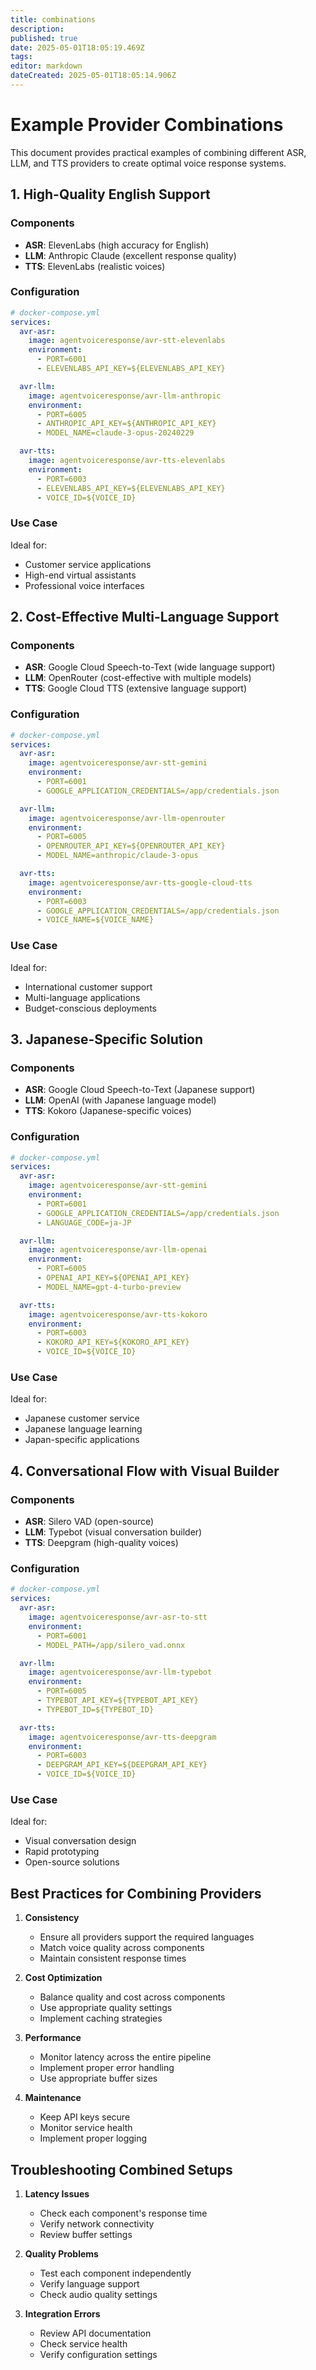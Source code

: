 ```yaml
---
title: combinations
description: 
published: true
date: 2025-05-01T18:05:19.469Z
tags: 
editor: markdown
dateCreated: 2025-05-01T18:05:14.906Z
---
```


# Example Provider Combinations

This document provides practical examples of combining different ASR, LLM, and TTS providers to create optimal voice response systems.

## 1. High-Quality English Support

### Components
- **ASR**: ElevenLabs (high accuracy for English)
- **LLM**: Anthropic Claude (excellent response quality)
- **TTS**: ElevenLabs (realistic voices)

### Configuration
```yaml
# docker-compose.yml
services:
  avr-asr:
    image: agentvoiceresponse/avr-stt-elevenlabs
    environment:
      - PORT=6001
      - ELEVENLABS_API_KEY=${ELEVENLABS_API_KEY}

  avr-llm:
    image: agentvoiceresponse/avr-llm-anthropic
    environment:
      - PORT=6005
      - ANTHROPIC_API_KEY=${ANTHROPIC_API_KEY}
      - MODEL_NAME=claude-3-opus-20240229

  avr-tts:
    image: agentvoiceresponse/avr-tts-elevenlabs
    environment:
      - PORT=6003
      - ELEVENLABS_API_KEY=${ELEVENLABS_API_KEY}
      - VOICE_ID=${VOICE_ID}
```

### Use Case
Ideal for:
- Customer service applications
- High-end virtual assistants
- Professional voice interfaces

## 2. Cost-Effective Multi-Language Support

### Components
- **ASR**: Google Cloud Speech-to-Text (wide language support)
- **LLM**: OpenRouter (cost-effective with multiple models)
- **TTS**: Google Cloud TTS (extensive language support)

### Configuration
```yaml
# docker-compose.yml
services:
  avr-asr:
    image: agentvoiceresponse/avr-stt-gemini
    environment:
      - PORT=6001
      - GOOGLE_APPLICATION_CREDENTIALS=/app/credentials.json

  avr-llm:
    image: agentvoiceresponse/avr-llm-openrouter
    environment:
      - PORT=6005
      - OPENROUTER_API_KEY=${OPENROUTER_API_KEY}
      - MODEL_NAME=anthropic/claude-3-opus

  avr-tts:
    image: agentvoiceresponse/avr-tts-google-cloud-tts
    environment:
      - PORT=6003
      - GOOGLE_APPLICATION_CREDENTIALS=/app/credentials.json
      - VOICE_NAME=${VOICE_NAME}
```

### Use Case
Ideal for:
- International customer support
- Multi-language applications
- Budget-conscious deployments

## 3. Japanese-Specific Solution

### Components
- **ASR**: Google Cloud Speech-to-Text (Japanese support)
- **LLM**: OpenAI (with Japanese language model)
- **TTS**: Kokoro (Japanese-specific voices)

### Configuration
```yaml
# docker-compose.yml
services:
  avr-asr:
    image: agentvoiceresponse/avr-stt-gemini
    environment:
      - PORT=6001
      - GOOGLE_APPLICATION_CREDENTIALS=/app/credentials.json
      - LANGUAGE_CODE=ja-JP

  avr-llm:
    image: agentvoiceresponse/avr-llm-openai
    environment:
      - PORT=6005
      - OPENAI_API_KEY=${OPENAI_API_KEY}
      - MODEL_NAME=gpt-4-turbo-preview

  avr-tts:
    image: agentvoiceresponse/avr-tts-kokoro
    environment:
      - PORT=6003
      - KOKORO_API_KEY=${KOKORO_API_KEY}
      - VOICE_ID=${VOICE_ID}
```

### Use Case
Ideal for:
- Japanese customer service
- Japanese language learning
- Japan-specific applications

## 4. Conversational Flow with Visual Builder

### Components
- **ASR**: Silero VAD (open-source)
- **LLM**: Typebot (visual conversation builder)
- **TTS**: Deepgram (high-quality voices)

### Configuration
```yaml
# docker-compose.yml
services:
  avr-asr:
    image: agentvoiceresponse/avr-asr-to-stt
    environment:
      - PORT=6001
      - MODEL_PATH=/app/silero_vad.onnx

  avr-llm:
    image: agentvoiceresponse/avr-llm-typebot
    environment:
      - PORT=6005
      - TYPEBOT_API_KEY=${TYPEBOT_API_KEY}
      - TYPEBOT_ID=${TYPEBOT_ID}

  avr-tts:
    image: agentvoiceresponse/avr-tts-deepgram
    environment:
      - PORT=6003
      - DEEPGRAM_API_KEY=${DEEPGRAM_API_KEY}
      - VOICE_ID=${VOICE_ID}
```

### Use Case
Ideal for:
- Visual conversation design
- Rapid prototyping
- Open-source solutions

## Best Practices for Combining Providers

1. **Consistency**
   - Ensure all providers support the required languages
   - Match voice quality across components
   - Maintain consistent response times

2. **Cost Optimization**
   - Balance quality and cost across components
   - Use appropriate quality settings
   - Implement caching strategies

3. **Performance**
   - Monitor latency across the entire pipeline
   - Implement proper error handling
   - Use appropriate buffer sizes

4. **Maintenance**
   - Keep API keys secure
   - Monitor service health
   - Implement proper logging

## Troubleshooting Combined Setups

1. **Latency Issues**
   - Check each component's response time
   - Verify network connectivity
   - Review buffer settings

2. **Quality Problems**
   - Test each component independently
   - Verify language support
   - Check audio quality settings

3. **Integration Errors**
   - Review API documentation
   - Check service health
   - Verify configuration settings 